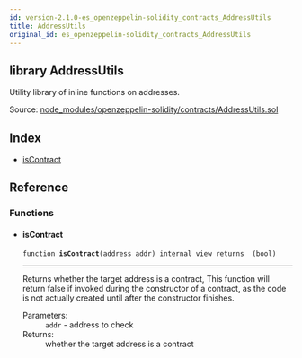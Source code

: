 ```yaml
---
id: version-2.1.0-es_openzeppelin-solidity_contracts_AddressUtils
title: AddressUtils
original_id: es_openzeppelin-solidity_contracts_AddressUtils
---
```


<div class="contract-doc"><div class="contract"><h2 class="contract-header"><span class="contract-kind">library</span> AddressUtils</h2><p class="description">Utility library of inline functions on addresses.</p><div class="source">Source: <a href="https://github.com/PolymathNetwork/polymath-core/blob/v2.1.0/node_modules/openzeppelin-solidity/contracts/AddressUtils.sol" target="_blank">node_modules/openzeppelin-solidity/contracts/AddressUtils.sol</a></div></div><div class="index"><h2>Index</h2><ul><li><a href="es_openzeppelin-solidity_contracts_AddressUtils.html#isContract">isContract</a></li></ul></div><div class="reference"><h2>Reference</h2><div class="functions"><h3>Functions</h3><ul><li><div class="item function"><span id="isContract" class="anchor-marker"></span><h4 class="name">isContract</h4><div class="body"><code class="signature">function <strong>isContract</strong><span>(address addr) </span><span>internal </span><span>view </span><span>returns  (bool) </span></code><hr/><div class="description"><p>Returns whether the target address is a contract, This function will return false if invoked during the constructor of a contract, as the code is not actually created until after the constructor finishes.</p></div><dl><dt><span class="label-parameters">Parameters:</span></dt><dd><div><code>addr</code> - address to check</div></dd><dt><span class="label-return">Returns:</span></dt><dd>whether the target address is a contract</dd></dl></div></div></li></ul></div></div></div>
